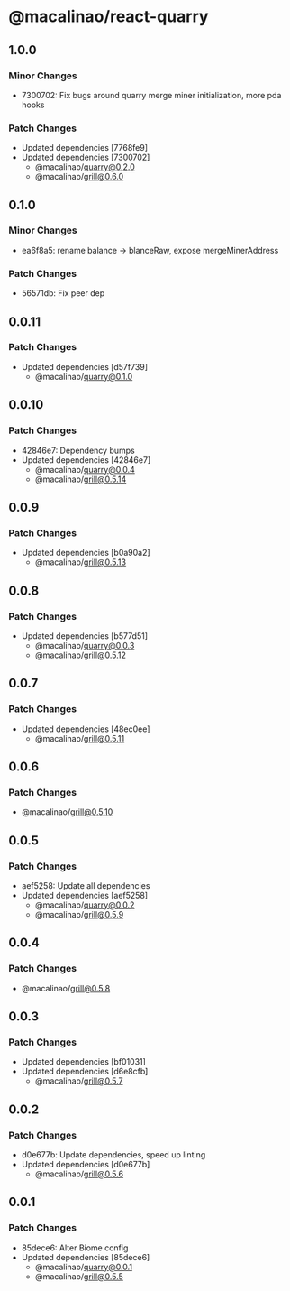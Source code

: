 # @macalinao/react-quarry

## 1.0.0

### Minor Changes

- 7300702: Fix bugs around quarry merge miner initialization, more pda hooks

### Patch Changes

- Updated dependencies [7768fe9]
- Updated dependencies [7300702]
  - @macalinao/quarry@0.2.0
  - @macalinao/grill@0.6.0

## 0.1.0

### Minor Changes

- ea6f8a5: rename balance -> blanceRaw, expose mergeMinerAddress

### Patch Changes

- 56571db: Fix peer dep

## 0.0.11

### Patch Changes

- Updated dependencies [d57f739]
  - @macalinao/quarry@0.1.0

## 0.0.10

### Patch Changes

- 42846e7: Dependency bumps
- Updated dependencies [42846e7]
  - @macalinao/quarry@0.0.4
  - @macalinao/grill@0.5.14

## 0.0.9

### Patch Changes

- Updated dependencies [b0a90a2]
  - @macalinao/grill@0.5.13

## 0.0.8

### Patch Changes

- Updated dependencies [b577d51]
  - @macalinao/quarry@0.0.3
  - @macalinao/grill@0.5.12

## 0.0.7

### Patch Changes

- Updated dependencies [48ec0ee]
  - @macalinao/grill@0.5.11

## 0.0.6

### Patch Changes

- @macalinao/grill@0.5.10

## 0.0.5

### Patch Changes

- aef5258: Update all dependencies
- Updated dependencies [aef5258]
  - @macalinao/quarry@0.0.2
  - @macalinao/grill@0.5.9

## 0.0.4

### Patch Changes

- @macalinao/grill@0.5.8

## 0.0.3

### Patch Changes

- Updated dependencies [bf01031]
- Updated dependencies [d6e8cfb]
  - @macalinao/grill@0.5.7

## 0.0.2

### Patch Changes

- d0e677b: Update dependencies, speed up linting
- Updated dependencies [d0e677b]
  - @macalinao/grill@0.5.6

## 0.0.1

### Patch Changes

- 85dece6: Alter Biome config
- Updated dependencies [85dece6]
  - @macalinao/quarry@0.0.1
  - @macalinao/grill@0.5.5
